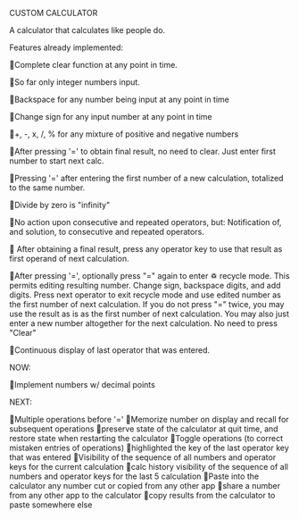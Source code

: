 CUSTOM CALCULATOR

A calculator that calculates like people do.

Features already implemented:

🔹Complete clear function at any point in time. 

🔹So far only integer numbers input.

🔹Backspace for any number being input at any point in time

🔹Change sign for any input number at any point in time

🔹+, -, x, /, % for any mixture of positive and negative numbers

🔹After pressing '=' to obtain final result, no need to clear. Just enter first number to start next calc.

🔹Pressing '=' after entering the first number of a new calculation, totalized to the same number.

🔹Divide by zero is "infinity"

🔹No action upon consecutive and repeated operators, but: Notification of, and solution, to consecutive and repeated operators.

🔹 After obtaining a final result, press any operator key to use that result as first operand of next calculation. 

🔹After pressing '=', optionally press "=" again to enter &#x267d; recycle mode. This permits editing resulting number. Change sign, backspace digits, and add digits. Press next operator to exit recycle mode and use edited number as the first number of next calculation. If you do not press "=" twice, you may use the result as is as the first number of next calculation. You may also just enter a new number altogether for the next calculation. No need to press "Clear"

🔹Continuous display of last operator that was entered. 

NOW:

🔹Implement numbers w/ decimal points

NEXT:

🔹Multiple operations before '='
🔹Memorize number on display and recall for subsequent operations
🔹preserve state of the calculator at quit time, and restore state when restarting the calculator
🔹Toggle operations (to correct mistaken entries of operations)
🔹highlighted the key of the last operator key that was entered
🔹Visibility of the sequence of all numbers and operator keys for the current calculation
🔹calc history visibility of the sequence of all numbers and operator keys for the last 5 calculation
🔹Paste into the calculator any number cut or copied from any other app
🔹share a number from any other app to the calculator
🔹copy results from the calculator to paste somewhere else
